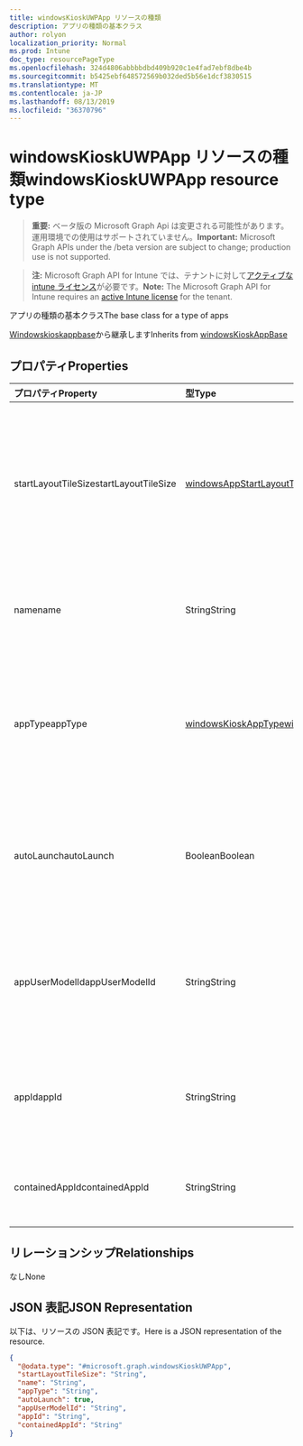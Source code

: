 ```yaml
---
title: windowsKioskUWPApp リソースの種類
description: アプリの種類の基本クラス
author: rolyon
localization_priority: Normal
ms.prod: Intune
doc_type: resourcePageType
ms.openlocfilehash: 324d4806abbbbdbd409b920c1e4fad7ebf8dbe4b
ms.sourcegitcommit: b5425ebf648572569b032ded5b56e1dcf3830515
ms.translationtype: MT
ms.contentlocale: ja-JP
ms.lasthandoff: 08/13/2019
ms.locfileid: "36370796"
---
```

# <a name="windowskioskuwpapp-resource-type"></a><span data-ttu-id="e0e3c-103">windowsKioskUWPApp リソースの種類</span><span class="sxs-lookup"><span data-stu-id="e0e3c-103">windowsKioskUWPApp resource type</span></span>

> <span data-ttu-id="e0e3c-104">**重要:** ベータ版の Microsoft Graph Api は変更される可能性があります。運用環境での使用はサポートされていません。</span><span class="sxs-lookup"><span data-stu-id="e0e3c-104">**Important:** Microsoft Graph APIs under the /beta version are subject to change; production use is not supported.</span></span>

> <span data-ttu-id="e0e3c-105">**注:** Microsoft Graph API for Intune では、テナントに対して[アクティブな intune ライセンス](https://go.microsoft.com/fwlink/?linkid=839381)が必要です。</span><span class="sxs-lookup"><span data-stu-id="e0e3c-105">**Note:** The Microsoft Graph API for Intune requires an [active Intune license](https://go.microsoft.com/fwlink/?linkid=839381) for the tenant.</span></span>

<span data-ttu-id="e0e3c-106">アプリの種類の基本クラス</span><span class="sxs-lookup"><span data-stu-id="e0e3c-106">The base class for a type of apps</span></span>


<span data-ttu-id="e0e3c-107">[Windowskioskappbase](../resources/intune-deviceconfig-windowskioskappbase.md)から継承します</span><span class="sxs-lookup"><span data-stu-id="e0e3c-107">Inherits from [windowsKioskAppBase](../resources/intune-deviceconfig-windowskioskappbase.md)</span></span>

## <a name="properties"></a><span data-ttu-id="e0e3c-108">プロパティ</span><span class="sxs-lookup"><span data-stu-id="e0e3c-108">Properties</span></span>
|<span data-ttu-id="e0e3c-109">プロパティ</span><span class="sxs-lookup"><span data-stu-id="e0e3c-109">Property</span></span>|<span data-ttu-id="e0e3c-110">型</span><span class="sxs-lookup"><span data-stu-id="e0e3c-110">Type</span></span>|<span data-ttu-id="e0e3c-111">説明</span><span class="sxs-lookup"><span data-stu-id="e0e3c-111">Description</span></span>|
|:---|:---|:---|
|<span data-ttu-id="e0e3c-112">startLayoutTileSize</span><span class="sxs-lookup"><span data-stu-id="e0e3c-112">startLayoutTileSize</span></span>|[<span data-ttu-id="e0e3c-113">windowsAppStartLayoutTileSize</span><span class="sxs-lookup"><span data-stu-id="e0e3c-113">windowsAppStartLayoutTileSize</span></span>](../resources/intune-deviceconfig-windowsappstartlayouttilesize.md)|<span data-ttu-id="e0e3c-114">[Windowskioskappbase](../resources/intune-deviceconfig-windowskioskappbase.md)から継承された開始レイアウトのアプリタイルサイズ。</span><span class="sxs-lookup"><span data-stu-id="e0e3c-114">The app tile size for the start layout Inherited from [windowsKioskAppBase](../resources/intune-deviceconfig-windowskioskappbase.md).</span></span> <span data-ttu-id="e0e3c-115">可能な値は、`hidden`、`small`、`medium`、`wide`、`large` です。</span><span class="sxs-lookup"><span data-stu-id="e0e3c-115">Possible values are: `hidden`, `small`, `medium`, `wide`, `large`.</span></span>|
|<span data-ttu-id="e0e3c-116">name</span><span class="sxs-lookup"><span data-stu-id="e0e3c-116">name</span></span>|<span data-ttu-id="e0e3c-117">String</span><span class="sxs-lookup"><span data-stu-id="e0e3c-117">String</span></span>|<span data-ttu-id="e0e3c-118">[Windowskioskappbase](../resources/intune-deviceconfig-windowskioskappbase.md)から継承されたアプリのフレンドリ名を表します。</span><span class="sxs-lookup"><span data-stu-id="e0e3c-118">Represents the friendly name of an app Inherited from [windowsKioskAppBase](../resources/intune-deviceconfig-windowskioskappbase.md)</span></span>|
|<span data-ttu-id="e0e3c-119">appType</span><span class="sxs-lookup"><span data-stu-id="e0e3c-119">appType</span></span>|[<span data-ttu-id="e0e3c-120">windowsKioskAppType</span><span class="sxs-lookup"><span data-stu-id="e0e3c-120">windowsKioskAppType</span></span>](../resources/intune-deviceconfig-windowskioskapptype.md)|<span data-ttu-id="e0e3c-121">[Windowskioskappbase](../resources/intune-deviceconfig-windowskioskappbase.md)から継承されるアプリの種類。</span><span class="sxs-lookup"><span data-stu-id="e0e3c-121">The app type Inherited from [windowsKioskAppBase](../resources/intune-deviceconfig-windowskioskappbase.md).</span></span> <span data-ttu-id="e0e3c-122">使用可能な値は、`unknown`、`store`、`desktop`、`aumId` です。</span><span class="sxs-lookup"><span data-stu-id="e0e3c-122">Possible values are: `unknown`, `store`, `desktop`, `aumId`.</span></span>|
|<span data-ttu-id="e0e3c-123">autoLaunch</span><span class="sxs-lookup"><span data-stu-id="e0e3c-123">autoLaunch</span></span>|<span data-ttu-id="e0e3c-124">Boolean</span><span class="sxs-lookup"><span data-stu-id="e0e3c-124">Boolean</span></span>|<span data-ttu-id="e0e3c-125">[Windowskioskappbase](../resources/intune-deviceconfig-windowskioskappbase.md)から継承されたマルチアプリキオスクモードでアプリを自動起動することを許可します。</span><span class="sxs-lookup"><span data-stu-id="e0e3c-125">Allow the app to be auto-launched in multi-app kiosk mode Inherited from [windowsKioskAppBase](../resources/intune-deviceconfig-windowskioskappbase.md)</span></span>|
|<span data-ttu-id="e0e3c-126">appUserModelId</span><span class="sxs-lookup"><span data-stu-id="e0e3c-126">appUserModelId</span></span>|<span data-ttu-id="e0e3c-127">String</span><span class="sxs-lookup"><span data-stu-id="e0e3c-127">String</span></span>|<span data-ttu-id="e0e3c-128">これは、キオスクモードでの使用が可能になる唯一のアプリケーションユーザーモデル ID (AUMID) です。</span><span class="sxs-lookup"><span data-stu-id="e0e3c-128">This is the only Application User Model ID (AUMID) that will be available to launch use while in Kiosk Mode</span></span>|
|<span data-ttu-id="e0e3c-129">appId</span><span class="sxs-lookup"><span data-stu-id="e0e3c-129">appId</span></span>|<span data-ttu-id="e0e3c-130">String</span><span class="sxs-lookup"><span data-stu-id="e0e3c-130">String</span></span>|<span data-ttu-id="e0e3c-131">これは、キオスクの構成と同じ割り当てに移行する Intune アプリを参照します。</span><span class="sxs-lookup"><span data-stu-id="e0e3c-131">This references an Intune App that will be target to the same assignments as Kiosk configuration</span></span>|
|<span data-ttu-id="e0e3c-132">containedAppId</span><span class="sxs-lookup"><span data-stu-id="e0e3c-132">containedAppId</span></span>|<span data-ttu-id="e0e3c-133">String</span><span class="sxs-lookup"><span data-stu-id="e0e3c-133">String</span></span>|<span data-ttu-id="e0e3c-134">これは、Intune アプリからの含まれているアプリを参照します。</span><span class="sxs-lookup"><span data-stu-id="e0e3c-134">This references an contained App from an Intune App</span></span>|

## <a name="relationships"></a><span data-ttu-id="e0e3c-135">リレーションシップ</span><span class="sxs-lookup"><span data-stu-id="e0e3c-135">Relationships</span></span>
<span data-ttu-id="e0e3c-136">なし</span><span class="sxs-lookup"><span data-stu-id="e0e3c-136">None</span></span>

## <a name="json-representation"></a><span data-ttu-id="e0e3c-137">JSON 表記</span><span class="sxs-lookup"><span data-stu-id="e0e3c-137">JSON Representation</span></span>
<span data-ttu-id="e0e3c-138">以下は、リソースの JSON 表記です。</span><span class="sxs-lookup"><span data-stu-id="e0e3c-138">Here is a JSON representation of the resource.</span></span>
<!-- {
  "blockType": "resource",
  "@odata.type": "microsoft.graph.windowsKioskUWPApp"
}
-->
``` json
{
  "@odata.type": "#microsoft.graph.windowsKioskUWPApp",
  "startLayoutTileSize": "String",
  "name": "String",
  "appType": "String",
  "autoLaunch": true,
  "appUserModelId": "String",
  "appId": "String",
  "containedAppId": "String"
}
```




